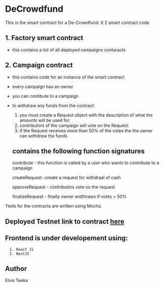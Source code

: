 # DeCrowdfund

This is the smart contract for a De-Crowdfund.
It 2 smart contract code

  ## 1. Factory smart contract
  - this contains a list of all deployed campaigns contaracts
  
  ## 2. Campaign contract
  - this contains code for an instance of the smart contract
  - every campaign has an owner
  - you can contibute to a campaign
  - to withdraw any funds from the contract: 
      1. you must create a Request object with the description of what the amounts will be used for:
      2. contributors of the campaign will vote on the Request:
      3. if the Request receives more than 50% of the votes the the owner can withdraw the funds
      
    ## contains the following function signatures
    
    contribute - this function is called by a user who wants to contribute to a campaign
    
    createRequest -create a request for withdraal of cash
    
    approveRequest - contributors vote  on the request
    
    finalizeRequest - finally owner widthraws if votes > 50%
    
    
   Tests for the contracts are written using Mocha.
   
   ## Deployed Testnet link to contract [here](https://rinkeby.etherscan.io/address/0xEd951cee3475319BdE1b0DE40FFb7568Fa7B02EE)
   
   ## Frontend is under developement using:
      1. React Js
      2. NextJS
   
   ## Author 
   Elvis Teeka
